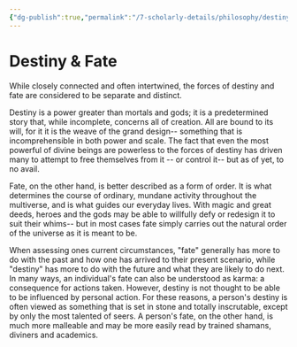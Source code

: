 ```yaml
---
{"dg-publish":true,"permalink":"/7-scholarly-details/philosophy/destiny-and-fate/destiny-and-fate/","noteIcon":""}
---
```


# Destiny & Fate

While closely connected and often intertwined, the forces of destiny and fate are considered to be separate and distinct. 

Destiny is a power greater than mortals and gods; it is a predetermined story that, while incomplete, concerns all of creation. All are bound to its will, for it it is the weave of the grand design-- something that is incomprehensible in both power and scale. The fact that even the most powerful of divine beings are powerless to the forces of destiny has driven many to attempt to free themselves from it -- or control it-- but as of yet, to no avail. 

Fate, on the other hand, is better described as a form of order. It is what determines the course of ordinary, mundane activity throughout the multiverse, and is what guides our everyday lives. With magic and great deeds, heroes and the gods may be able to willfully defy or redesign it to suit their whims-- but in most cases fate simply carries out the natural order of the universe as it is meant to be.

When assessing ones current circumstances, "fate" generally has more to do with the past and how one has arrived to their present scenario, while "destiny" has more to do with the future and what they are likely to do next. In many ways, an individual's fate can also be understood as karma: a consequence for actions taken. However, destiny is not thought to be able to be influenced by personal action. For these reasons, a person's destiny is often viewed as something that is set in stone and totally inscrutable, except by only the most talented of seers. A person's fate, on the other hand, is much more malleable and may be more easily read by trained shamans, diviners and academics. 

